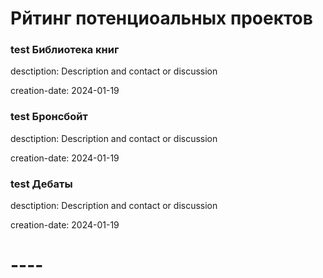 
# Рйтинг потенциоальных проектов

### test Библиотека книг

desctiption: Description and contact or discussion

creation-date: 2024-01-19


### test Бронсбойт

desctiption: Description and contact or discussion

creation-date: 2024-01-19


### test Дебаты

desctiption: Description and contact or discussion

creation-date: 2024-01-19


# ----
